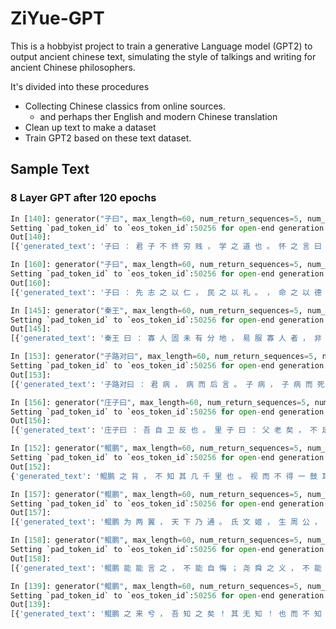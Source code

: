 # ZiYue-GPT
This is a hobbyist project to train a generative Language model (GPT2) to output ancient chinese text, simulating the style of talkings and writing for ancient Chinese philosophers. 

It's divided into these procedures
* Collecting Chinese classics from online sources. 
  * and perhaps ther English and modern Chinese translation
* Clean up text to make a dataset 
* Train GPT2 based on these text dataset. 


## Sample Text

### 8 Layer GPT after 120 epochs

```python
In [140]: generator("子曰", max_length=60, num_return_sequences=5, num_beams=10,  repetition_penalty=1.5)
Setting `pad_token_id` to `eos_token_id`:50256 for open-end generation.
Out[140]:
[{'generated_text': '子曰 ： 君 子 不 终 穷 贱 ， 学 之 道 也 。 怀 之 言 曰 ： 古 之 学 ， 无 欲 而 学 ， 是 其 德 不  学 也 。 子 ， 今 死 而 后 无 闻 。 进 。 文 也 。 也'},
```

```python
In [160]: generator("子曰", max_length=60, num_return_sequences=5, num_beams=10,  repetition_penalty=1.5)
Setting `pad_token_id` to `eos_token_id`:50256 for open-end generation.
Out[160]:
[{'generated_text': '子曰 ： 先 志 之 以 仁 ， 民 之 以 礼 。 ， 命 之 以 德 ， 齐 之 以 礼 ， 则 民 有 耻 且 格 。 子  ， 何 其 齐 ！ 子 焉 。 文 王 之 深 矣 哉 ！'},
```

```python
In [145]: generator("秦王", max_length=60, num_return_sequences=5, num_beams=10,  repetition_penalty=1.5)
Setting `pad_token_id` to `eos_token_id`:50256 for open-end generation.
Out[145]:
[{'generated_text': '秦王 曰 ： 寡 人 固 未 有 分 地 ， 易 服 寡 人 者 ， 非 寡 人 之 愿 也 。 若 是 ， 则 非 欺 寡 人  也 。 敝 矣 。 。 无 术 也 。'},
```


```python
In [153]: generator("子路对曰", max_length=60, num_return_sequences=5, num_beams=10,  repetition_penalty=1.5)
Setting `pad_token_id` to `eos_token_id`:50256 for open-end generation.
Out[153]:
[{'generated_text': '子路对曰 ： 君 病 ， 病 而 后 言 。 子 病 ， 子 病 而 死 。 死 。 病 ， 病 薨 。 。 。 崩 ， 子 反 乡 。 病 ， 代 代 。 。'},
```

```python
In [156]: generator("庄子曰", max_length=60, num_return_sequences=5, num_beams=10,  repetition_penalty=1.5)
Setting `pad_token_id` to `eos_token_id`:50256 for open-end generation.
Out[156]:
[{'generated_text': '庄子曰 ： 吾 自 卫 反 也 。 里 子 曰 ： 父 老 矣 ， 不 足 以 为 齿 。 子 也 。 子 ， 盖 子 产 。 子 。 也 。 子 曰 ：'},
```

```python
In [152]: generator("鲲鹏", max_length=60, num_return_sequences=5, num_beams=10,  repetition_penalty=1.5)
Setting `pad_token_id` to `eos_token_id`:50256 for open-end generation.
Out[152]:
{'generated_text': '鲲鹏 之 背 ， 不 知 其 几 千 里 也 。 视 而 不 得 一 鼓 耳 。 以 其 无 知 也 。 然 则 行 矣 。 然  而 不 待 乎 ？ 文 王 曰 ：'},
```

```python
In [157]: generator("鲲鹏", max_length=60, num_return_sequences=5, num_beams=10,  repetition_penalty=1.5)
Setting `pad_token_id` to `eos_token_id`:50256 for open-end generation.
Out[157]:
[{'generated_text': '鲲鹏 为 两 翼 ， 天 下 乃 通 。 氏 文 姬 ， 生 周 公 ， 辅 晋 作 纪 ， 盖 太 公 立 。 之 所 谓 尊  上 帝 命 也 。 若 曰 ： 伯 禽 曰 ： 书 正'},
```

```python
In [158]: generator("鲲鹏", max_length=60, num_return_sequences=5, num_beams=10,  repetition_penalty=1.5)
Setting `pad_token_id` to `eos_token_id`:50256 for open-end generation.
Out[158]:
[{'generated_text': '鲲鹏 能 能 言 之 ， 不 能 自 悔 ； 尧 舜 之 义 ， 不 能 法 之 。 虽 桀 之 贤 ， 亦 不 能 得 也 。  愿 绝 矣 。 无 以 为 胡 。 闻 。 。'},
```

```python
In [139]: generator("鲲鹏", max_length=60, num_return_sequences=5, num_beams=10,  repetition_penalty=1.5)
Setting `pad_token_id` to `eos_token_id`:50256 for open-end generation.
Out[139]:
[{'generated_text': '鲲鹏 之 来 兮 ， 吾 知 之 矣 ！ 其 无 知 ！ 也 而 不 知 ！ 其 犹 戒 矣 。 之 学 者 ， 吾 未 知 也  。 此 言 之 谓 也 。 也 。 离 已 。'},
```
